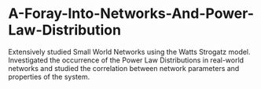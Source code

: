 # A-Foray-Into-Networks-And-Power-Law-Distribution
Extensively studied Small World Networks using the Watts Strogatz model. Investigated the occurrence of the Power Law Distributions in real-world networks and studied the correlation between network parameters and properties of the system.
